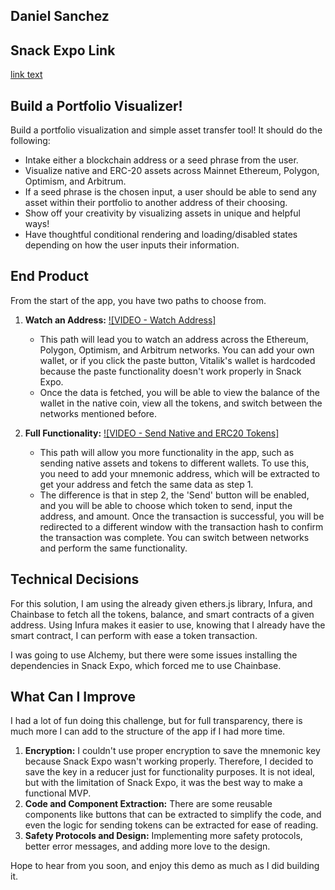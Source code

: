 ## Daniel Sanchez

## Snack Expo Link

[link text](https://snack.expo.dev/@danny7s/take-home---uniswap)

## Build a Portfolio Visualizer!

Build a portfolio visualization and simple asset transfer tool! It should do the following:
- Intake either a blockchain address or a seed phrase from the user.
- Visualize native and ERC-20 assets across Mainnet Ethereum, Polygon, Optimism, and Arbitrum.
- If a seed phrase is the chosen input, a user should be able to send any asset within their portfolio to another address of their choosing.
- Show off your creativity by visualizing assets in unique and helpful ways!
- Have thoughtful conditional rendering and loading/disabled states depending on how the user inputs their information.

## End Product

From the start of the app, you have two paths to choose from.

1. **Watch an Address:** [![VIDEO - Watch Address]](https://drive.google.com/file/d/1wtkjS3D15U-bB33FbgZiF-B3fWFqVeGS/view?usp=drive_link)
    - This path will lead you to watch an address across the Ethereum, Polygon, Optimism, and Arbitrum networks. You can add your own wallet, or if you click the paste button, Vitalik's wallet is hardcoded because the paste functionality doesn't work properly in Snack Expo.
    - Once the data is fetched, you will be able to view the balance of the wallet in the native coin, view all the tokens, and switch between the networks mentioned before.


2. **Full Functionality:** [![VIDEO - Send Native and ERC20 Tokens]](https://drive.google.com/file/d/1wVZnFuKfMaUdtY7XfwnJFDTG935WImjJ/view?usp=drive_link)
    - This path will allow you more functionality in the app, such as sending native assets and tokens to different wallets. To use this, you need to add your mnemonic address, which will be extracted to get your address and fetch the same data as step 1.
    - The difference is that in step 2, the 'Send' button will be enabled, and you will be able to choose which token to send, input the address, and amount. Once the transaction is successful, you will be redirected to a different window with the transaction hash to confirm the transaction was complete. You can switch between networks and perform the same functionality.

## Technical Decisions

For this solution, I am using the already given ethers.js library, Infura, and Chainbase to fetch all the tokens, balance, and smart contracts of a given address. Using Infura makes it easier to use, knowing that I already have the smart contract, I can perform with ease a token transaction.

I was going to use Alchemy, but there were some issues installing the dependencies in Snack Expo, which forced me to use Chainbase.

## What Can I Improve

I had a lot of fun doing this challenge, but for full transparency, there is much more I can add to the structure of the app if I had more time.

1. **Encryption:** I couldn't use proper encryption to save the mnemonic key because Snack Expo wasn't working properly. Therefore, I decided to save the key in a reducer just for functionality purposes. It is not ideal, but with the limitation of Snack Expo, it was the best way to make a functional MVP.
2. **Code and Component Extraction:** There are some reusable components like buttons that can be extracted to simplify the code, and even the logic for sending tokens can be extracted for ease of reading.
3. **Safety Protocols and Design:** Implementing more safety protocols, better error messages, and adding more love to the design.

Hope to hear from you soon, and enjoy this demo as much as I did building it.
